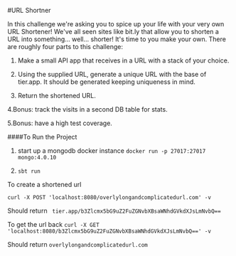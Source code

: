 #URL Shortner

In this challenge we're asking you to spice up your life with your very own URL Shortener!
We've all seen sites like bit.ly that allow you to shorten a URL into something... well... shorter! It's time to
you make your own.
There are roughly four parts to this challenge:
1. Make a small API app that receives in a URL with a stack of your choice.

2. Using the supplied URL, generate a unique URL with the base of tier.app. 
It should be generated keeping uniqueness in mind.

3. Return the shortened URL.   

4.Bonus: track the visits in a second DB table for stats.

5.Bonus: have a high test coverage.

####To Run the Project

1. start up a mongodb docker instance
            ``docker run -p 27017:27017 mongo:4.0.10``

2.  ``sbt run``

To create a shortened url

``curl -X POST 'localhost:8080/overlylongandcomplicatedurl.com' -v``

Should return 
`` tier.app/b3Zlcmx5bG9uZ2FuZGNvbXBsaWNhdGVkdXJsLmNvbQ==``


To get the url back 
``curl -X GET 'localhost:8080/b3Zlcmx5bG9uZ2FuZGNvbXBsaWNhdGVkdXJsLmNvbQ==' -v``

Should return ``overlylongandcomplicatedurl.com``
